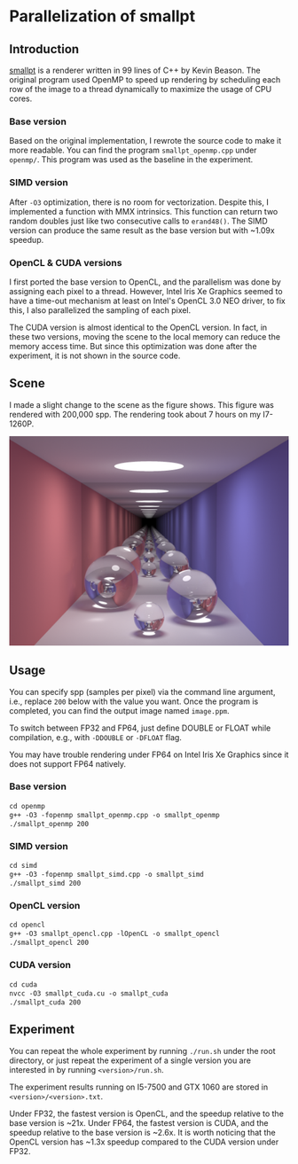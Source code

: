 # Parallelization of smallpt

## Introduction

[smallpt](https://www.kevinbeason.com/smallpt/) is a renderer written in 99 lines of C++ by Kevin Beason. The original program used OpenMP to speed up rendering by scheduling each row of the image to a thread dynamically to maximize the usage of CPU cores.

### Base version

Based on the original implementation, I rewrote the source code to make it more readable. You can find the program `smallpt_openmp.cpp` under `openmp/`. This program was used as the baseline in the experiment.

### SIMD version

After `-O3` optimization, there is no room for vectorization. Despite this, I implemented a function with MMX intrinsics. This function can return two random doubles just like two consecutive calls to `erand48()`. The SIMD version can produce the same result as the base version but with ~1.09x speedup.

### OpenCL & CUDA versions

I first ported the base version to OpenCL, and the parallelism was done by assigning each pixel to a thread. However, Intel Iris Xe Graphics seemed to have a time-out mechanism at least on Intel's OpenCL 3.0 NEO driver, to fix this, I also parallelized the sampling of each pixel.

The CUDA version is almost identical to the OpenCL version. In fact, in these two versions, moving the scene to the local memory can reduce the memory access time. But since this optimization was done after the experiment, it is not shown in the source code.

## Scene

I made a slight change to the scene as the figure shows. This figure was rendered with 200,000 spp. The rendering took about 7 hours on my I7-1260P.

![image](image/200000spp.png)

## Usage

You can specify spp (samples per pixel) via the command line argument, i.e., replace `200` below with the value you want. Once the program is completed, you can find the output image named `image.ppm`.

To switch between FP32 and FP64, just define DOUBLE or FLOAT while compilation, e.g., with `-DDOUBLE` or `-DFLOAT` flag.

You may have trouble rendering under FP64 on Intel Iris Xe Graphics since it does not support FP64 natively.

### Base version

```
cd openmp
g++ -O3 -fopenmp smallpt_openmp.cpp -o smallpt_openmp
./smallpt_openmp 200
```

### SIMD version

```
cd simd
g++ -O3 -fopenmp smallpt_simd.cpp -o smallpt_simd
./smallpt_simd 200
```

### OpenCL version

```
cd opencl
g++ -O3 smallpt_opencl.cpp -lOpenCL -o smallpt_opencl
./smallpt_opencl 200
```

### CUDA version

```
cd cuda
nvcc -O3 smallpt_cuda.cu -o smallpt_cuda
./smallpt_cuda 200
```

## Experiment

You can repeat the whole experiment by running `./run.sh` under the root directory, or just repeat the experiment of a single version you are interested in by running `<version>/run.sh`.

The experiment results running on I5-7500 and GTX 1060 are stored in `<version>/<version>.txt`.

Under FP32, the fastest version is OpenCL, and the speedup relative to the base version is ~21x. Under FP64, the fastest version is CUDA, and the speedup relative to the base version is ~2.6x. It is worth noticing that the OpenCL version has ~1.3x speedup compared to the CUDA version under FP32.

